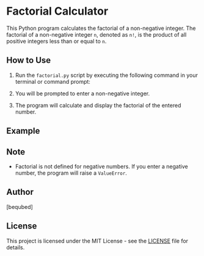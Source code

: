 # Factorial Calculator

This Python program calculates the factorial of a non-negative integer. The factorial of a non-negative integer `n`, denoted as `n!`, is the product of all positive integers less than or equal to `n`.

## How to Use

1. Run the `factorial.py` script by executing the following command in your terminal or command prompt:

2. You will be prompted to enter a non-negative integer.

3. The program will calculate and display the factorial of the entered number.

## Example


## Note

- Factorial is not defined for negative numbers. If you enter a negative number, the program will raise a `ValueError`.

## Author

[bequbed]

## License

This project is licensed under the MIT License - see the [LICENSE](LICENSE) file for details.

